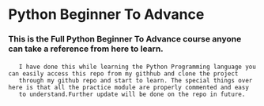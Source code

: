 # Python Beginner To Advance

###  This is the Full Python Beginner To Advance course anyone can take a reference from here to learn.

####  
       I have done this while learning the Python Programming language you can easily access this repo from my githhub and clone the project
       through my github repo and start to learn. The special things over here is that all the practice module are properly commented and easy
       to understand.Further update will be done on the repo in future.
